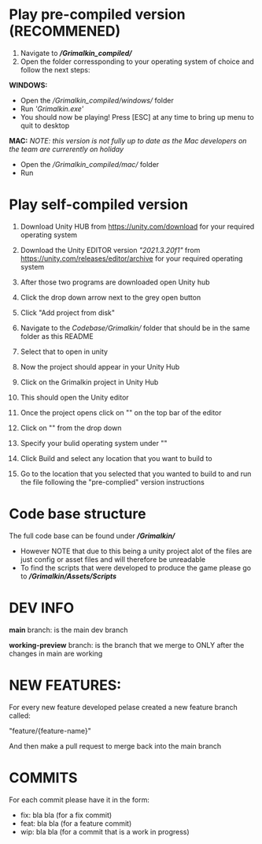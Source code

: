 # Play pre-compiled version (RECOMMENED)
1. Navigate to **_/Grimalkin_compiled/_**
2. Open the folder corressponding to your operating system of choice and follow the next steps:

**WINDOWS:**
- Open the _/Grimalkin_compiled/windows/_ folder
- Run _'Grimalkin.exe'_
- You should now be playing! Press [ESC] at any time to bring up menu to quit to desktop

**MAC:** _NOTE: this version is not fully up to date as the Mac developers on the team are currerently on holiday_
- Open the _/Grimalkin_compiled/mac/_ folder
- Run 


# Play self-compiled version
1. Download Unity HUB from https://unity.com/download for your required operating system
2. Download the Unity EDITOR version _"2021.3.20f1"_ from https://unity.com/releases/editor/archive for your required operating system
   
4. After those two programs are downloaded open Unity hub
5. Click the drop down arrow next to the grey open button
6. Click "Add project from disk"
7. Navigate to the _Codebase/Grimalkin/_ folder that should be in the same folder as this README
8. Select that to open in unity

9. Now the project should appear in your Unity Hub
10. Click on the Grimalkin project in Unity Hub
11. This should open the Unity editor

12. Once the project opens click on "" on the top bar of the editor
13. Click on "" from the drop down
14. Specify your bulid operating system under ""
15. Click Build and select any location that you want to build to

16. Go to the location that you selected that you wanted to build to and run the file following the "pre-complied" version instructions

# Code base structure
The full code base can be found under **_/Grimalkin/_**
- However NOTE that due to this being a unity project alot of the files are just config or asset files and will therefore be unreadable
- To find the scripts that were developed to produce the game please go to **_/Grimalkin/Assets/Scripts_**




# DEV INFO
**main** branch: is the main dev branch

**working-preview** branch: is the branch that we merge to ONLY after the changes in main are working

# NEW FEATURES:
For every new feature developed pelase created a new feature branch called:

"feature/{feature-name}"

And then make a pull request to merge back into the main branch

# COMMITS
For each commit please have it in the form:
- fix: bla bla (for a fix commit)
- feat: bla bla (for a feature commit)
- wip: bla bla (for a commit that is a work in progress)

